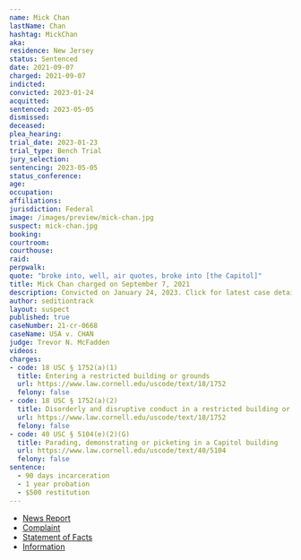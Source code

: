 ```yaml
---
name: Mick Chan
lastName: Chan
hashtag: MickChan
aka:
residence: New Jersey
status: Sentenced
date: 2021-09-07
charged: 2021-09-07
indicted:
convicted: 2023-01-24
acquitted:
sentenced: 2023-05-05
dismissed:
deceased:
plea_hearing:
trial_date: 2023-01-23
trial_type: Bench Trial
jury_selection:
sentencing: 2023-05-05
status_conference:
age:
occupation:
affiliations:
jurisdiction: Federal
image: /images/preview/mick-chan.jpg
suspect: mick-chan.jpg
booking:
courtroom:
courthouse:
raid:
perpwalk:
quote: "broke into, well, air quotes, broke into [the Capitol]"
title: Mick Chan charged on September 7, 2021
description: Convicted on January 24, 2023. Click for latest case details.
author: seditiontrack
layout: suspect
published: true
caseNumber: 21-cr-0668
caseName: USA v. CHAN
judge: Trevor N. McFadden
videos:
charges:
- code: 18 USC § 1752(a)(1)
  title: Entering a restricted building or grounds
  url: https://www.law.cornell.edu/uscode/text/18/1752
  felony: false
- code: 18 USC § 1752(a)(2)
  title: Disorderly and disruptive conduct in a restricted building or grounds
  url: https://www.law.cornell.edu/uscode/text/18/1752
  felony: false
- code: 40 USC § 5104(e)(2)(G)
  title: Parading, demonstrating or picketing in a Capitol building
  url: https://www.law.cornell.edu/uscode/text/40/5104
  felony: false
sentence:
  - 90 days incarceration
  - 1 year probation
  - $500 restitution
---
```

- [News Report](https://www.huffpost.com/entry/fbi-capitol-attack-mick-chan_n_614b5077e4b077b735ee30f3)
- [Complaint](https://extremism.gwu.edu/sites/g/files/zaxdzs2191/f/Mick%20Chan%20Criminal%20Complaint.pdf)
- [Statement of Facts](https://www.justice.gov/usao-dc/case-multi-defendant/file/1457606/download)
- [Information](https://www.justice.gov/usao-dc/case-multi-defendant/file/1457626/download)
